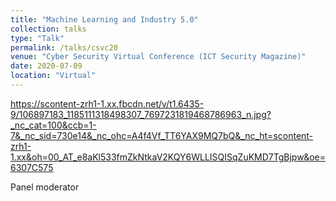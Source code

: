 ```yaml
---
title: "Machine Learning and Industry 5.0"
collection: talks
type: "Talk"
permalink: /talks/csvc20
venue: "Cyber Security Virtual Conference (ICT Security Magazine)"
date: 2020-07-09
location: "Virtual"
---
```


https://scontent-zrh1-1.xx.fbcdn.net/v/t1.6435-9/106897183_1185111318498307_7697231819468786963_n.jpg?_nc_cat=100&ccb=1-7&_nc_sid=730e14&_nc_ohc=A4f4Vf_TT6YAX9MQ7bQ&_nc_ht=scontent-zrh1-1.xx&oh=00_AT_e8aKl533fmZkNtkaV2KQY6WLLISQISqZuKMD7TgBjpw&oe=6307C575
 
Panel moderator